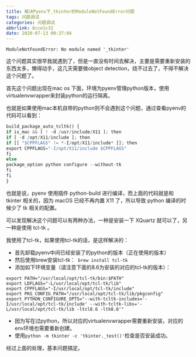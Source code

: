 ```yaml
---
title: 解决Pyenv下_tkinter的ModuleNotFoundError问题
tags: 问题调试
categories: 问题调试
abbrlink: 6cce1c32
date: 2020-07-13 00:37:04
---
```


```
ModuleNotFoundError: No module named '_tkinter'
```
这个问题其实很早我就遇到了，但是一直没有时间去解决，主要是需要重新安装的东西太多，懒得动手，这几天需要做object detection，绕不过去了，不得不解决这个问题了。

首先这个问题出现在mac os 下面，环境为pyenv管理python版本，使用virtualenvwrapper来封装python的运行隔离。

也就是如果使用mac本机自带的python则不会遇到这个问题，通过查看pyenv的代码可以看到：

```python
build_package_auto_tcltk() {
if is_mac && [ ! -d /usr/include/X11 ]; then
if [ -d /opt/X11/include ]; then
if [[ "$CPPFLAGS" != *-I/opt/X11/include* ]]; then
export CPPFLAGS="-I/opt/X11/include $CPPFLAGS"
fi
else
package_option python configure --without-tk
fi
fi
}
```


也就是说，pyenv 使用插件 python-build 进行编译，而上面的代码就是和 tkinter 相关的，因为 macOS 已经不再内置 X11 了，所以导致 python 编译的时候少了 tk 相关的配置。

可以发现解决这个问题可以有两种办法，一种是安装一下 XQuartz 就可以了，另一种是使用 tcl-tk 。

我使用了tcl-tk，如果使用tcl-tk的话，是这样解决的：

* 首先卸载pyenv中间已经安装了的python的版本（正在使用的版本）
* 然后使用brew安装tcl-tk：` brew install tcl-tk` 
* 添加如下环境变量（请注意下面的8.6为安装的对应的tcl-tk的版本）：
``` shell
export PATH="/usr/local/opt/tcl-tk/bin:$PATH"
export LDFLAGS="-L/usr/local/opt/tcl-tk/lib"
export CPPFLAGS="-I/usr/local/opt/tcl-tk/include"
export PKG_CONFIG_PATH="/usr/local/opt/tcl-tk/lib/pkgconfig"
export PYTHON_CONFIGURE_OPTS="--with-tcltk-includes='-I/usr/local/opt/tcl-tk/include' --with-tcltk-libs='-L/usr/local/opt/tcl-tk/lib -ltcl8.6 -ltk8.6'"
```
* 因为写在过python，所以对应的virtualenvwrapper需要重新安装，对应的env环境也需要重新创建。
* 使用` python -m tkinter -c 'tkinter._test()' `检查是否安装成功。


经过上面的处理，基本问题搞定。
